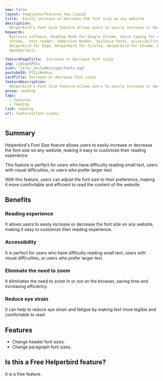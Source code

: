 ```yaml
---
new: false
layout: templates/features_two.liquid
title:  Easily increase or decrease the font size on any website
description:
  Helperbird's Font Size feature allows users to easily increase or decrease the font size on any website, making it easy to customize their reading experience. 
keywords:
  Dyslexia software, Reading Mode for Google Chrome, Voice typing for chrome, Text to speech for
  chrome,  text reader, Immersive Reader, dyslexia fonts, accessibility software, dyslexia software,
  Helperbird for Edge, Helperbird for Firefox, Helperbird for Chrome, Opendyslexic for Chrome,
  OpenDyslexic

featurePageTitle:  Increase or decrease font sizes
img: i1EeaekPHIo
icon: "/src/_includes/svgs/fonts.svg"
youtubeId: PfILiWebkuc
cardTitle: Increase or decrease font sizes
featureDescription:
  Helperbird's Font Size feature allows users to easily increase or decrease the font size on any website, making it easy to customize their reading experience.
group: reading
tags: 
  - features
  - reading
link: reading
url: features/font-sizes/
---
```


## Summary
Helperbird's Font Size feature allows users to easily increase or decrease the font size on any website, making it easy to customize their reading experience. 

This feature is perfect for users who have difficulty reading small text, users with visual difficulties, or users who prefer larger text. 

With this feature, users can adjust the font size to their preference, making it more comfortable and efficient to read the content of the website.


## Benefits

### Reading experience
It allows users to easily increase or decrease the font size on any website, making it easy to customize their reading experience.

### Accessibility
It is perfect for users who have difficulty reading small text, users with visual difficulties, or users who prefer larger text.

### Eliminate the need to zoom
It eliminates the need to zoom in or out on the browser, saving time and increasing efficiency.

### Reduce eye strain
It can help to reduce eye strain and fatigue by making text more legible and comfortable to read.



## Features 
- Change header font sizes.
- Change paragraph font sizes.
  
## Is this a Free Helperbird feature?
It is a free feature.






























